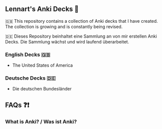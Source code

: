 ## Lennart's Anki Decks :card_index:

:gb: This repository contains a collection of Anki decks that I have created. The collection is growing and is constantly being revised.

:de: Dieses Repository beinhaltet eine Sammlung an von mir erstellen Anki Decks. Die Sammlung wächst und wird laufend überarbeitet.

### English Decks :gb:

- The United States of America

### Deutsche Decks :de:

- Die deutschen Bundesländer

## FAQs :question::exclamation:

### What is Anki? / Was ist Anki?